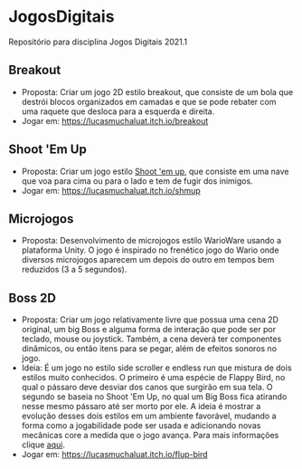 # JogosDigitais
Repositório para disciplina Jogos Digitais 2021.1

## Breakout
* Proposta: Criar um jogo 2D estilo breakout, que consiste de um bola que destrói blocos organizados em camadas e que se pode rebater com uma raquete que desloca para a esquerda e direita. 
* Jogar em: https://lucasmuchaluat.itch.io/breakout

## Shoot 'Em Up
* Proposta: Criar um jogo estilo [Shoot 'em up](https://pt.wikipedia.org/wiki/Shoot_%27em_up), que consiste em uma nave que voa para cima ou para o lado e tem de fugir dos inimigos.
* Jogar em: https://lucasmuchaluat.itch.io/shmup

## Microjogos
* Proposta: Desenvolvimento de microjogos estilo WarioWare usando a plataforma Unity. O jogo é inspirado no frenético jogo do Wario onde diversos microjogos aparecem um depois do outro em tempos bem reduzidos (3 a 5 segundos).

## Boss 2D
* Proposta: Criar um jogo relativamente livre que possua uma cena 2D original, um big Boss e alguma forma de interação que pode ser por teclado, mouse ou joystick. Também, a cena deverá ter componentes dinâmicos, ou então itens para se pegar, além de efeitos sonoros no jogo.
* Ideia: É um jogo no estilo side scroller e endless run que mistura de dois estilos muito conhecidos. O primeiro é uma espécie de Flappy Bird, no qual o pássaro deve desviar dos canos que surgirão em sua tela. O segundo se baseia no Shoot 'Em Up, no qual um Big Boss fica atirando nesse mesmo pássaro até ser morto por ele. A ideia é mostrar a evolução desses dois estilos em um ambiente favorável, mudando a forma como a jogabilidade pode ser usada e adicionando novas mecânicas core a medida que o jogo avança. Para mais informações clique [aqui]().
* Jogar em: https://lucasmuchaluat.itch.io/flup-bird
